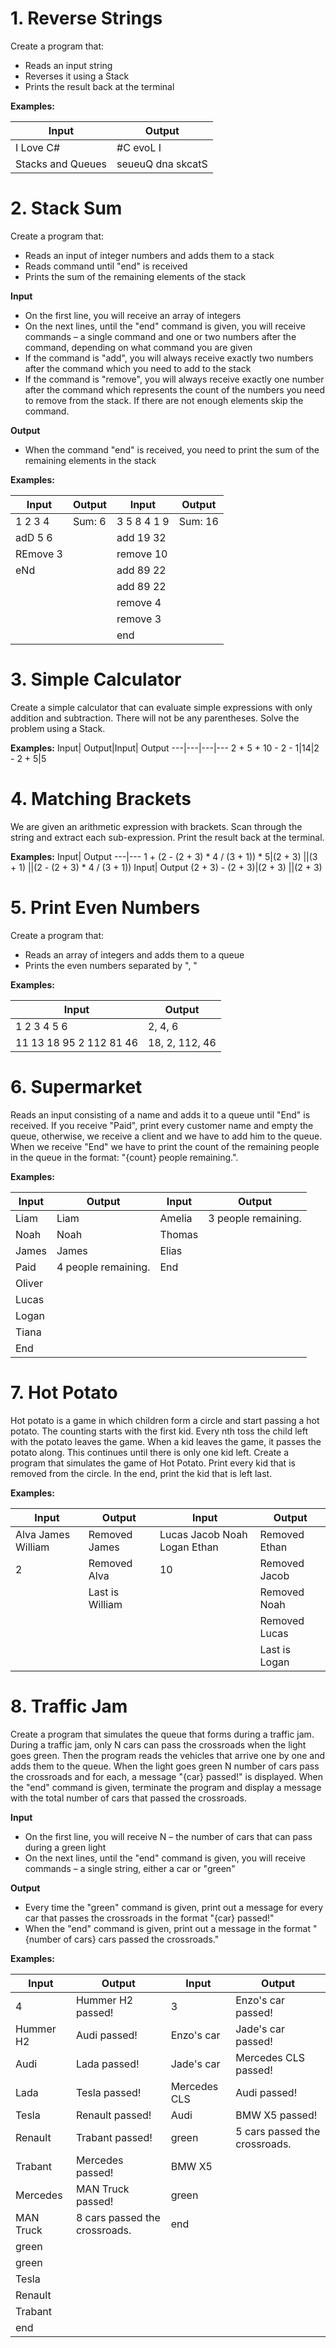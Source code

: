 # 1.	Reverse Strings
Create a program that:
-	Reads an input string
-	Reverses it using a Stack<T>
-	Prints the result back at the terminal

**Examples:**
  
Input|	Output
  ---|---
I Love C#|	#C evoL I
Stacks and Queues|	seueuQ dna skcatS

# 2.	Stack Sum
Create a program that:
-	Reads an input of integer numbers and adds them to a stack
-	Reads command until "end" is received
-	Prints the sum of the remaining elements of the stack

**Input**
-	On the first line, you will receive an array of integers
-	On the next lines, until the "end" command is given, you will receive commands – a single command and one or two numbers after the command, depending on what command you are given
-	If the command is "add", you will always receive exactly two numbers after the command which you need to add to the stack
-	If the command is "remove", you will always receive exactly one number after the command which represents the count of the numbers you need to remove from the stack. If there are not enough elements skip the command.

**Output**
-	When the command "end" is received, you need to print the sum of the remaining elements in the stack
  
**Examples:**
  
Input|	Output| Input|Output
  ---|---|---|---
1 2 3 4|Sum: 6|3 5 8 4 1 9|Sum: 16
adD 5 6||add 19 32
REmove 3||remove 10
eNd	||add 89 22
|||add 89 22
|||remove 4
|||remove 3
|||end	

# 3.	Simple Calculator
Create a simple calculator that can evaluate simple expressions with only addition and subtraction. There will not be any parentheses.
Solve the problem using a Stack.

**Examples:**
Input|	Output|Input|	Output
 ---|---|---|---
2 + 5 + 10 - 2 - 1|14|2 - 2 + 5|5
  
# 4.	Matching Brackets
We are given an arithmetic expression with brackets. Scan through the string and extract each sub-expression.
Print the result back at the terminal.

  **Examples:**
Input|	Output
---|---
1 + (2 - (2 + 3) * 4 / (3 + 1)) * 5|(2 + 3)
  ||(3 + 1)
  ||(2 - (2 + 3) * 4 / (3 + 1))
  Input|	Output
  (2 + 3) - (2 + 3)|(2 + 3)
  ||(2 + 3)
  
  # 5.	Print Even Numbers
Create a program that:
-	Reads an array of integers and adds them to a queue
-	Prints the even numbers separated by ", "

  **Examples:**
  
  Input|	Output
  ---|---
  1 2 3 4 5 6|2, 4, 6
  11 13 18 95 2 112 81 46|18, 2, 112, 46
  
  
# 6.	Supermarket
Reads an input consisting of a name and adds it to a queue until "End" is received. If you receive "Paid", 
print every customer name and empty the queue, otherwise, we receive a client and we have to add him to the queue.
When we receive "End" we have to print the count of the remaining people in the queue in the format: "{count} people remaining.".
  
**Examples:**
  
  Input|	Output|Input|	Output
  ---|---| ---|---
Liam|Liam|Amelia|3 people remaining.
Noah|Noah|Thomas
James|James|Elias
Paid|4 people remaining.|End
Oliver||
Lucas||
Logan||
Tiana||
End||

  
# 7.	Hot Potato
Hot potato is a game in which children form a circle and start passing a hot potato. The counting starts with the first kid. 
Every nth toss the child left with the potato leaves the game. When a kid leaves the game, it passes the potato along. 
This continues until there is only one kid left.
Create a program that simulates the game of Hot Potato.  Print every kid that is removed from the circle. In the end, print the kid that is left last.

**Examples:**
  
  Input|Output|Input|Output
  ---|---|---|---
Alva James William|Removed James|Lucas Jacob Noah Logan Ethan|Removed Ethan
2|Removed Alva|10|Removed Jacob
||Last is William||Removed Noah
||||Removed Lucas
||||Last is Logan


# 8.	Traffic Jam
Create a program that simulates the queue that forms during a traffic jam. During a traffic jam, only N cars can pass the crossroads when the light goes green. 
Then the program reads the vehicles that arrive one by one and adds them to the queue. When the light goes green N number of cars pass the crossroads and for each, 
a message "{car} passed!" is displayed. When the "end" command is given, terminate the program and display a message with the total number of cars that passed 
the crossroads.
  
**Input**
-	On the first line, you will receive N – the number of cars that can pass during a green light
-	On the next lines, until the "end" command is given, you will receive commands – a single string, either a car or "green"

**Output**
*	Every time the "green" command is given, print out a message for every car that passes the crossroads in the format "{car} passed!"
*	When the "end" command is given, print out a message in the format "{number of cars} cars passed the crossroads."

**Examples:**
  
Input|Output|Input|Output
  ---|---|---|---
4|Hummer H2 passed!|3|Enzo's car passed!
Hummer H2|Audi passed!|Enzo's car|Jade's car passed!
Audi|Lada passed!|Jade's car|Mercedes CLS passed!
Lada|Tesla passed!|Mercedes CLS|Audi passed!
Tesla|Renault passed!|Audi|BMW X5 passed!
Renault|Trabant passed!|green|5 cars passed the crossroads.
Trabant|Mercedes passed!|BMW X5|
Mercedes|MAN Truck passed!|green|
MAN Truck|8 cars passed the crossroads.|end|
green||
green|
Tesla|
Renault|
Trabant|
end|
  
  
  
